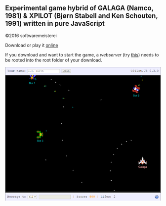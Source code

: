 ## Experimental game hybrid of GALAGA (Namco, 1981) & XPILOT (Bjørn Stabell and Ken Schouten, 1991) written in pure JavaScript

©2016 softwaremeisterei

Download or play it [online](http://gpilot.softwaremeisterei.at/)

If you download and want to start the game, a *webserver* (try [this](https://sourceforge.net/projects/miniweb/)) needs to be rooted into the root folder of your download.

![Screenshot](screenshot.png)
